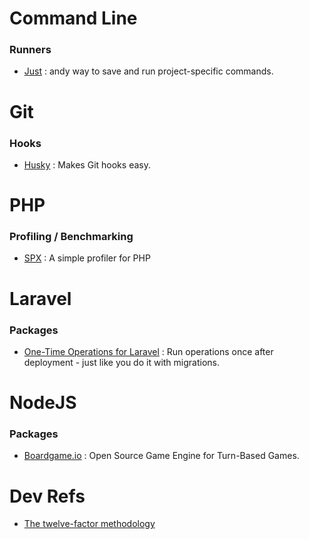 # Command Line
### Runners
- [Just](https://just.systems/man/en/) : andy way to save and run project-specific commands.

# Git
### Hooks
- [Husky](https://typicode.github.io/husky/) : Makes Git hooks easy.

# PHP
### Profiling / Benchmarking
- [SPX](https://github.com/NoiseByNorthwest/php-spx) : A simple profiler for PHP
  
# Laravel
### Packages
- [One-Time Operations for Laravel](https://github.com/TimoKoerber/laravel-one-time-operations) : Run operations once after deployment - just like you do it with migrations.

# NodeJS
### Packages
- [Boardgame.io](https://boardgame.io/) : Open Source Game Engine for Turn-Based Games.

# Dev Refs
- [The twelve-factor methodology](https://www.12factor.net/)
